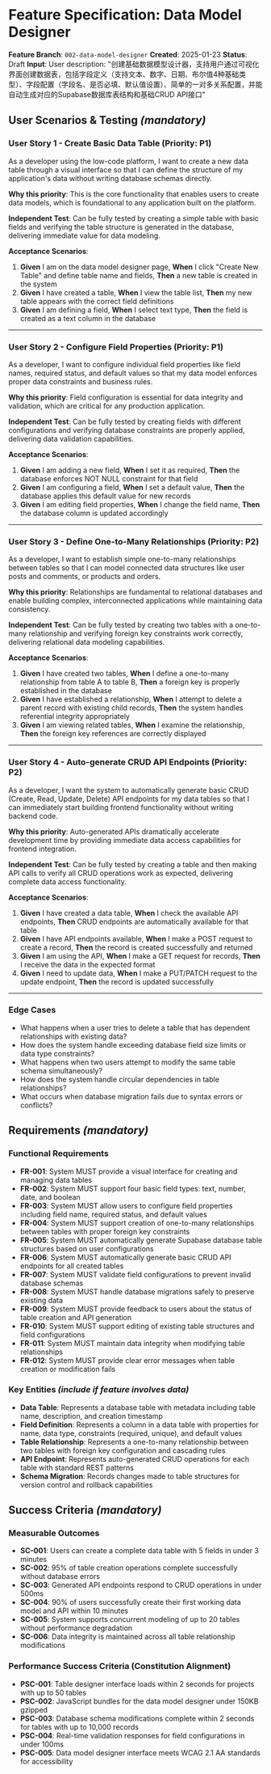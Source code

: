 # Feature Specification: Data Model Designer

**Feature Branch**: `002-data-model-designer`
**Created**: 2025-01-23
**Status**: Draft
**Input**: User description: "创建基础数据模型设计器，支持用户通过可视化界面创建数据表，包括字段定义（支持文本、数字、日期、布尔值4种基础类型）、字段配置（字段名、是否必填、默认值设置）、简单的一对多关系配置，并能自动生成对应的Supabase数据库表结构和基础CRUD API接口"

## User Scenarios & Testing _(mandatory)_

### User Story 1 - Create Basic Data Table (Priority: P1)

As a developer using the low-code platform, I want to create a new data table through a visual interface so that I can define the structure of my application's data without writing database schemas directly.

**Why this priority**: This is the core functionality that enables users to create data models, which is foundational to any application built on the platform.

**Independent Test**: Can be fully tested by creating a simple table with basic fields and verifying the table structure is generated in the database, delivering immediate value for data modeling.

**Acceptance Scenarios**:

1. **Given** I am on the data model designer page, **When** I click "Create New Table" and define table name and fields, **Then** a new table is created in the system
2. **Given** I have created a table, **When** I view the table list, **Then** my new table appears with the correct field definitions
3. **Given** I am defining a field, **When** I select text type, **Then** the field is created as a text column in the database

---

### User Story 2 - Configure Field Properties (Priority: P1)

As a developer, I want to configure individual field properties like field names, required status, and default values so that my data model enforces proper data constraints and business rules.

**Why this priority**: Field configuration is essential for data integrity and validation, which are critical for any production application.

**Independent Test**: Can be fully tested by creating fields with different configurations and verifying database constraints are properly applied, delivering data validation capabilities.

**Acceptance Scenarios**:

1. **Given** I am adding a new field, **When** I set it as required, **Then** the database enforces NOT NULL constraint for that field
2. **Given** I am configuring a field, **When** I set a default value, **Then** the database applies this default value for new records
3. **Given** I am editing field properties, **When** I change the field name, **Then** the database column is updated accordingly

---

### User Story 3 - Define One-to-Many Relationships (Priority: P2)

As a developer, I want to establish simple one-to-many relationships between tables so that I can model connected data structures like user posts and comments, or products and orders.

**Why this priority**: Relationships are fundamental to relational databases and enable building complex, interconnected applications while maintaining data consistency.

**Independent Test**: Can be fully tested by creating two tables with a one-to-many relationship and verifying foreign key constraints work correctly, delivering relational data modeling capabilities.

**Acceptance Scenarios**:

1. **Given** I have created two tables, **When** I define a one-to-many relationship from table A to table B, **Then** a foreign key is properly established in the database
2. **Given** I have established a relationship, **When** I attempt to delete a parent record with existing child records, **Then** the system handles referential integrity appropriately
3. **Given** I am viewing related tables, **When** I examine the relationship, **Then** the foreign key references are correctly displayed

---

### User Story 4 - Auto-generate CRUD API Endpoints (Priority: P2)

As a developer, I want the system to automatically generate basic CRUD (Create, Read, Update, Delete) API endpoints for my data tables so that I can immediately start building frontend functionality without writing backend code.

**Why this priority**: Auto-generated APIs dramatically accelerate development time by providing immediate data access capabilities for frontend integration.

**Independent Test**: Can be fully tested by creating a table and then making API calls to verify all CRUD operations work as expected, delivering complete data access functionality.

**Acceptance Scenarios**:

1. **Given** I have created a data table, **When** I check the available API endpoints, **Then** CRUD endpoints are automatically available for that table
2. **Given** I have API endpoints available, **When** I make a POST request to create a record, **Then** the record is created successfully and returned
3. **Given** I am using the API, **When** I make a GET request for records, **Then** I receive the data in the expected format
4. **Given** I need to update data, **When** I make a PUT/PATCH request to the update endpoint, **Then** the record is updated successfully

---

### Edge Cases

- What happens when a user tries to delete a table that has dependent relationships with existing data?
- How does the system handle exceeding database field size limits or data type constraints?
- What happens when two users attempt to modify the same table schema simultaneously?
- How does the system handle circular dependencies in table relationships?
- What occurs when database migration fails due to syntax errors or conflicts?

## Requirements _(mandatory)_

### Functional Requirements

- **FR-001**: System MUST provide a visual interface for creating and managing data tables
- **FR-002**: System MUST support four basic field types: text, number, date, and boolean
- **FR-003**: System MUST allow users to configure field properties including field name, required status, and default values
- **FR-004**: System MUST support creation of one-to-many relationships between tables with proper foreign key constraints
- **FR-005**: System MUST automatically generate Supabase database table structures based on user configurations
- **FR-006**: System MUST automatically generate basic CRUD API endpoints for all created tables
- **FR-007**: System MUST validate field configurations to prevent invalid database schemas
- **FR-008**: System MUST handle database migrations safely to preserve existing data
- **FR-009**: System MUST provide feedback to users about the status of table creation and API generation
- **FR-010**: System MUST support editing of existing table structures and field configurations
- **FR-011**: System MUST maintain data integrity when modifying table relationships
- **FR-012**: System MUST provide clear error messages when table creation or modification fails

### Key Entities _(include if feature involves data)_

- **Data Table**: Represents a database table with metadata including table name, description, and creation timestamp
- **Field Definition**: Represents a column in a data table with properties for name, data type, constraints (required, unique), and default values
- **Table Relationship**: Represents a one-to-many relationship between two tables with foreign key configuration and cascading rules
- **API Endpoint**: Represents auto-generated CRUD operations for each table with standard REST patterns
- **Schema Migration**: Records changes made to table structures for version control and rollback capabilities

## Success Criteria _(mandatory)_

### Measurable Outcomes

- **SC-001**: Users can create a complete data table with 5 fields in under 3 minutes
- **SC-002**: 95% of table creation operations complete successfully without database errors
- **SC-003**: Generated API endpoints respond to CRUD operations in under 500ms
- **SC-004**: 90% of users successfully create their first working data model and API within 10 minutes
- **SC-005**: System supports concurrent modeling of up to 20 tables without performance degradation
- **SC-006**: Data integrity is maintained across all table relationship modifications

### Performance Success Criteria (Constitution Alignment)

- **PSC-001**: Table designer interface loads within 2 seconds for projects with up to 50 tables
- **PSC-002**: JavaScript bundles for the data model designer under 150KB gzipped
- **PSC-003**: Database schema modifications complete within 2 seconds for tables with up to 10,000 records
- **PSC-004**: Real-time validation responses for field configurations in under 100ms
- **PSC-005**: Data model designer interface meets WCAG 2.1 AA standards for accessibility
